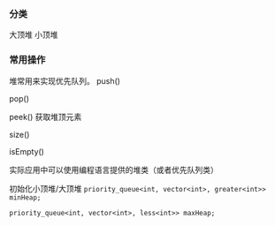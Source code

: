 ### 分类
大顶堆
小顶堆

### 常用操作
堆常用来实现优先队列。
push()

pop()

peek() 获取堆顶元素

size()

isEmpty()

实际应用中可以使用编程语言提供的堆类（或者优先队列类）

初始化小顶堆/大顶堆
`priority_queue<int, vector<int>, greater<int>> minHeap;`

`priority_queue<int, vector<int>, less<int>> maxHeap;`